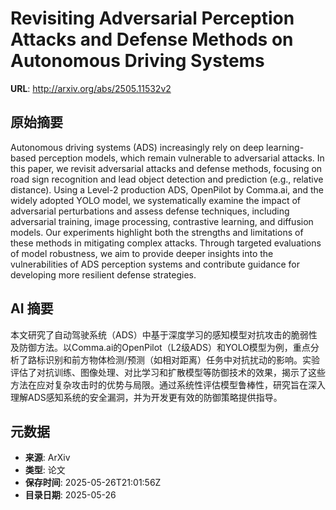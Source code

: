 # Revisiting Adversarial Perception Attacks and Defense Methods on Autonomous Driving Systems

**URL**: http://arxiv.org/abs/2505.11532v2

## 原始摘要

Autonomous driving systems (ADS) increasingly rely on deep learning-based
perception models, which remain vulnerable to adversarial attacks. In this
paper, we revisit adversarial attacks and defense methods, focusing on road
sign recognition and lead object detection and prediction (e.g., relative
distance). Using a Level-2 production ADS, OpenPilot by Comma$.$ai, and the
widely adopted YOLO model, we systematically examine the impact of adversarial
perturbations and assess defense techniques, including adversarial training,
image processing, contrastive learning, and diffusion models. Our experiments
highlight both the strengths and limitations of these methods in mitigating
complex attacks. Through targeted evaluations of model robustness, we aim to
provide deeper insights into the vulnerabilities of ADS perception systems and
contribute guidance for developing more resilient defense strategies.


## AI 摘要

本文研究了自动驾驶系统（ADS）中基于深度学习的感知模型对抗攻击的脆弱性及防御方法。以Comma.ai的OpenPilot（L2级ADS）和YOLO模型为例，重点分析了路标识别和前方物体检测/预测（如相对距离）任务中对抗扰动的影响。实验评估了对抗训练、图像处理、对比学习和扩散模型等防御技术的效果，揭示了这些方法在应对复杂攻击时的优势与局限。通过系统性评估模型鲁棒性，研究旨在深入理解ADS感知系统的安全漏洞，并为开发更有效的防御策略提供指导。

## 元数据

- **来源**: ArXiv
- **类型**: 论文
- **保存时间**: 2025-05-26T21:01:56Z
- **目录日期**: 2025-05-26
